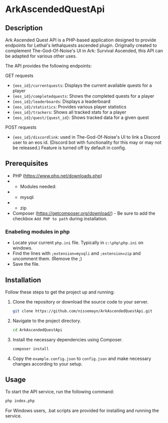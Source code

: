 # ArkAscendedQuestApi

## Description

Ark Ascended Quest API is a PHP-based application designed to provide endpoints for Lethal's lethalquests ascended plugin. Originally created to complement The-God-Of-Noise's UI in Ark: Survival Ascended, this API can be adapted for various other uses.

The API provides the following endpoints:

GET requests
- `{eos_id}/currentquests`: Displays the current available quests for a player
- `{eos_id}/completedquests`: Shows the completed quests for a player
- `{eos_id}/leaderboards`: Displays a leaderboard
- `{eos_id}/statistics`: Provides various player statistics
- `{eos_id}/trackers`: Shows all tracked stats for a player
- `{eos_id}/quest/{quest_id}`: Shows tracked data for a given quest

POST requests
- `{eos_id}/discordlink`: used in The-God-Of-Noise's UI to link a Discord user to an eos id. (Discord bot with functionality for this may or may not be released.) Feature is turned off by default in config.

## Prerequisites

- PHP (https://www.php.net/downloads.php)
- - Modules needed:
- - mysqli
- - zip
- Composer (https://getcomposer.org/download/) - Be sure to add the checkbox `Add PHP to path` during installation.

### Enabeling modules in php

- Locate your current `php.ini` file. Typically in `c:\php\php.ini` on windows.
- Find the lines with `;extension=mysqli` and `;extension=zip` and uncomment them. (Remove the ;)
- Save the file.

## Installation

Follow these steps to get the project up and running:

1. Clone the repository or download the source code to your server.

    ```bash
    git clone https://github.com/nissemayn/ArkAscendedQuestApi.git
    ```

2. Navigate to the project directory.

    ```bash
    cd ArkAscendedQuestApi
    ```

3. Install the necessary dependencies using Composer.

    ```bash
    composer install
    ```

4. Copy the `example.config.json` to `config.json` and make necessary changes according to your setup.


## Usage

To start the API service, run the following command:

```bash
php index.php
```

For Windows users, .bat scripts are provided for installing and running the service.